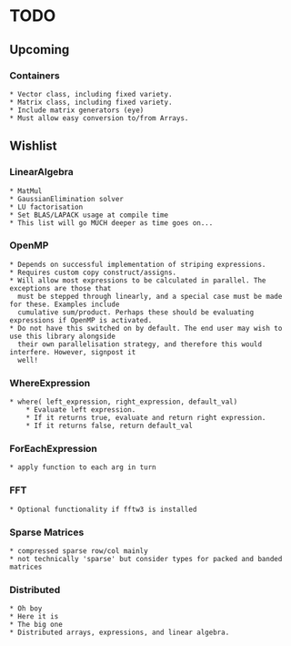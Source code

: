 # TODO

## Upcoming

### Containers
    
    * Vector class, including fixed variety.
    * Matrix class, including fixed variety.
    * Include matrix generators (eye)
    * Must allow easy conversion to/from Arrays.

## Wishlist

### LinearAlgebra

    * MatMul
    * GaussianElimination solver
    * LU factorisation
    * Set BLAS/LAPACK usage at compile time
    * This list will go MUCH deeper as time goes on...

### OpenMP

    * Depends on successful implementation of striping expressions.
    * Requires custom copy construct/assigns.
    * Will allow most expressions to be calculated in parallel. The exceptions are those that
      must be stepped through linearly, and a special case must be made for these. Examples include
      cumulative sum/product. Perhaps these should be evaluating expressions if OpenMP is activated.
    * Do not have this switched on by default. The end user may wish to use this library alongside
      their own parallelisation strategy, and therefore this would interfere. However, signpost it
      well!

### WhereExpression

    * where( left_expression, right_expression, default_val)
        * Evaluate left expression.
        * If it returns true, evaluate and return right expression.
        * If it returns false, return default_val

### ForEachExpression

    * apply function to each arg in turn

### FFT

    * Optional functionality if fftw3 is installed

### Sparse Matrices

    * compressed sparse row/col mainly
    * not technically 'sparse' but consider types for packed and banded matrices

### Distributed

    * Oh boy
    * Here it is
    * The big one
    * Distributed arrays, expressions, and linear algebra.
